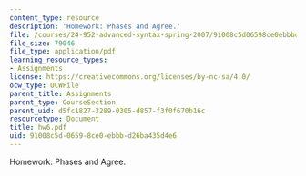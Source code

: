 ```yaml
---
content_type: resource
description: 'Homework: Phases and Agree.'
file: /courses/24-952-advanced-syntax-spring-2007/91008c5d06598ce0ebbbd26ba435d4e6_hw6.pdf
file_size: 79046
file_type: application/pdf
learning_resource_types:
- Assignments
license: https://creativecommons.org/licenses/by-nc-sa/4.0/
ocw_type: OCWFile
parent_title: Assignments
parent_type: CourseSection
parent_uid: d5fc1827-3289-0305-d857-f3f0f670b16c
resourcetype: Document
title: hw6.pdf
uid: 91008c5d-0659-8ce0-ebbb-d26ba435d4e6
---
```

Homework: Phases and Agree.